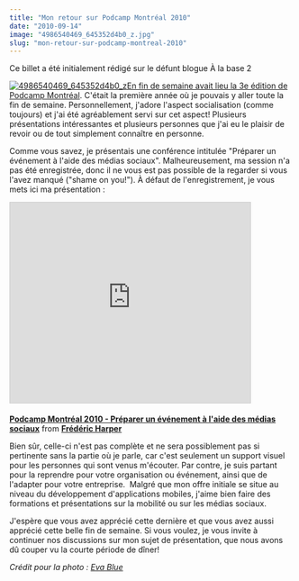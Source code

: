 ```yaml
---
title: "Mon retour sur Podcamp Montréal 2010"
date: "2010-09-14"
image: "4986540469_645352d4b0_z.jpg"
slug: "mon-retour-sur-podcamp-montreal-2010"
---
```


Ce billet a été initialement rédigé sur le défunt blogue À la base 2

[![](images/4986540469_645352d4b0_z.jpg "4986540469_645352d4b0_z")En fin de semaine avait lieu la 3e édition de](http://fred.dev/content/uploads/2010/09/4986540469_645352d4b0_z.jpg) [Podcamp Montréal](https://podcampmontreal.org/ "Site Web de Podcamp Montréal"). C'était la première année où je pouvais y aller toute la fin de semaine. Personnellement, j'adore l'aspect socialisation (comme toujours) et j'ai été agréablement servi sur cet aspect! Plusieurs présentations intéressantes et plusieurs personnes que j'ai eu le plaisir de revoir ou de tout simplement connaître en personne.

Comme vous savez, je présentais une conférence intitulée "Préparer un événement à l'aide des médias sociaux". Malheureusement, ma session n'a pas été enregistrée, donc il ne vous est pas possible de la regarder si vous l'avez manqué ("shame on you!"). À défaut de l'enregistrement, je vous mets ici ma présentation :

<iframe src="https://www.slideshare.net/slideshow/embed_code/key/b8OnMFwHG9xQxF" width="427" height="356" frameborder="0" marginwidth="0" marginheight="0" scrolling="no" style="border:1px solid #CCC;border-width:1px;margin-bottom:5px;max-width:100%" allowfullscreen></iframe>

**[Podcamp Montréal 2010 - Préparer un événement à l'aide des médias sociaux](https://www.slideshare.net/fredericharper/podcamp-montral-2010-prparer-un-vnement-laide-des-mdias-sociaux "Podcamp Montréal 2010 - Préparer un événement à l'aide des médias sociaux")** from **[Frédéric Harper](https://www.slideshare.net/fredericharper)**

Bien sûr, celle-ci n'est pas complète et ne sera possiblement pas si pertinente sans la partie où je parle, car c'est seulement un support visuel pour les personnes qui sont venus m'écouter. Par contre, je suis partant pour la reprendre pour votre organisation ou événement, ainsi que de l'adapter pour votre entreprise.  Malgré que mon offre initiale se situe au niveau du développement d'applications mobiles, j'aime bien faire des formations et présentations sur la mobilité ou sur les médias sociaux.

J'espère que vous avez apprécié cette dernière et que vous avez aussi apprécié cette belle fin de semaine. Si vous voulez, je vous invite à continuer nos discussions sur mon sujet de présentation, que nous avons dû couper vu la courte période de dîner!

_Crédit pour la photo : [Eva Blue](https://www.flickr.com/people/evablue/ "Flickr de Eva Blue")_
